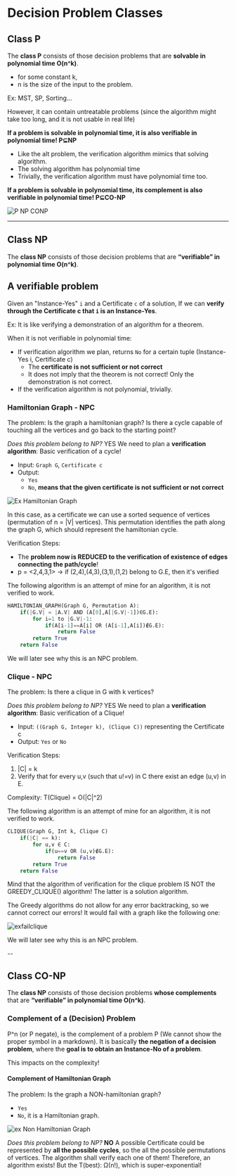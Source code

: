 # Decision Problem Classes

## Class P
The **class P** consists of those decision problems that are **solvable in polynomial time O(n^k)**. 
* for some constant k,
* n is the size of the input to the problem.

Ex: MST, SP, Sorting...

However, it can contain untreatable problems (since the algorithm might take too long, and it is not usable in real life)

**If a problem is solvable in polynomial time, it is also verifiable in polynomial time! P⊆NP**
* Like the alt problem, the verification algorithm mimics that solving algorithm.
* The solving algorithm has polynomial time
* Trivially, the verification algorithm must have polynomial time too.

**If a problem is solvable in polynomial time, its complement is also verifiable in polynomial time! P⊆CO-NP**

![P NP CONP](https://github.com/PayThePizzo/DataStrutucures-Algorithms/blob/main/Resources/pnpconp.png?raw=True)

---

## Class NP
The **class NP** consists of those decision problems that are **“verifiable” in polynomial time O(n^k)**.

## A verifiable problem
Given an "Instance-Yes" `i` and a Certificate `c` of a solution, If we can **verify through the Certificate c that `i` is an Instance-Yes**.

Ex: It is like verifying a demonstration of an algorithm for a theorem.

When it is not verifiable in polynomial time:
* If verification algorithm we plan, returns `No` for a certain tuple (Instance-Yes i, Certificate c)
  * The **certificate is not sufficient or not correct**
  * It does not imply that the theorem is not correct! Only the demonstration is not correct.
* If the verification algorithm is not polynomial, trivially.

### Hamiltonian Graph - NPC
The problem: Is the graph a hamiltonian graph? Is there a cycle capable of touching all the vertices and go back
to the starting point?

_Does this problem belong to NP?_ YES
We need to plan a **verification algorithm**: Basic verification of a cycle!
* Input: `Graph G`, `Certificate c`
* Output: 
  * `Yes`
  * `No`, **means that the given certificate is not sufficient or not correct**

![Ex Hamiltonian Graph](https://github.com/PayThePizzo/DataStrutucures-Algorithms/blob/main/Resources/exhamiltongraph.png?raw=True)

In this case, as a certificate we can use a sorted sequence of vertices (permutation of n = |V| vertices).
This permutation identifies the path along the graph G, which should represent the hamiltonian cycle.

Verification Steps:
* The **problem now is REDUCED to the verification of existence of edges connecting the path/cycle**!
* p = <2,4,3,1> -> if (2,4),(4,3),(3,1),(1,2) belong to G.E, then it's verified

The following algorithm is an attempt of mine for an algorithm, it is not verified to work.
```python
HAMILTONIAN_GRAPH(Graph G, Permutation A):
    if(|G.V| = |A.V| AND (A[0],A[|G.V|-1])∈G.E):
        for i=1 to |G.V|-1:
            if(A[i-1]==A[i] OR (A[i-1],A[i])∉G.E):
                return False
        return True
    return False
```

We will later see why this is an NPC problem.

### Clique - NPC
The problem: Is there a clique in G with k vertices?

_Does this problem belong to NP?_ YES
We need to plan a **verification algorithm**: Basic verification of a Clique!
* Input: `((Graph G, Integer k), (Clique C))` representing the Certificate c
* Output: `Yes` or `No`

Verification Steps:
1. |C| = k 
2. Verify that for every u,v (such that u!=v) in C there exist an edge (u,v) in E. 

Complexity: T(Clique) = O(|C|^2)

The following algorithm is an attempt of mine for an algorithm, it is not verified to work.
```python
CLIQUE(Graph G, Int k, Clique C)
    if(|C| == k):
        for u,v ∈ C:
            if(u==v OR (u,v)∉G.E):
                return False
        return True      
    return False
```

Mind that the algorithm of verification for the clique problem IS NOT the GREEDY_CLIQUE() algorithm!
The latter is a solution algorithm.

The Greedy algorithms do not allow for any error backtracking, so we cannot correct our errors! It would fail with
a graph like the following one:

![exfailclique](https://github.com/PayThePizzo/DataStrutucures-Algorithms/blob/main/Resources/exfailclique.png?raw=True)

We will later see why this is an NPC problem.

--

## Class CO-NP
The **class NP** consists of those decision problems **whose complements** that are **“verifiable” in polynomial time O(n^k)**.

### Complement of a (Decision) Problem
P^n (or P negate), is the complement of a problem P (We cannot show the proper symbol in a markdown). It is basically
**the negation of a decision problem**, where the **goal is to obtain an Instance-No of a problem**.

This impacts on the complexity!

#### Complement of Hamiltonian Graph
The problem: Is the graph a NON-hamiltonian graph?
* `Yes`
* `No`, it is a Hamiltonian graph.

![ex Non Hamiltonian Graph](https://github.com/PayThePizzo/DataStrutucures-Algorithms/blob/main/Resources/exnonhamgraph.png?raw=True)

_Does this problem belong to NP?_ **NO**
A possible Certificate could be represented by **all the possible cycles**, so the all the possible permutations of vertices.
The algorithm shall verify each one of them!
Therefore, an algorithm exists! But the T(best): Ω(n!), which is super-exponential!